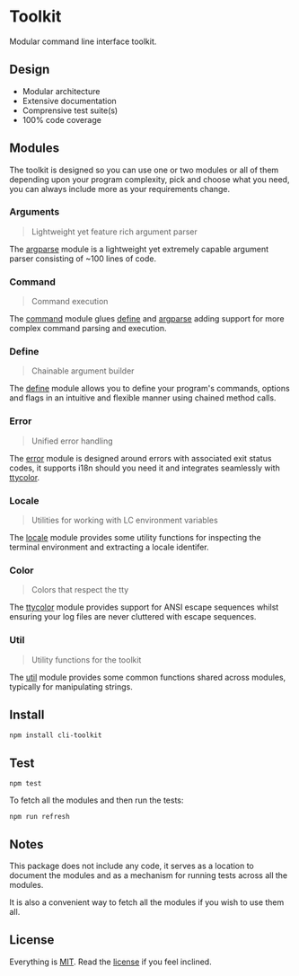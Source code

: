 # Toolkit

Modular command line interface toolkit.

## Design

* Modular architecture
* Extensive documentation
* Comprensive test suite(s)
* 100% code coverage

## Modules

The toolkit is designed so you can use one or two modules or all of them depending upon your program complexity, pick and choose what you need, you can always include more as your requirements change.

### Arguments

> Lightweight yet feature rich argument parser

The [argparse][argparse] module is a lightweight yet extremely capable argument parser consisting of ~100 lines of code.

### Command

> Command execution

The [command][command] module glues [define][define] and [argparse][argparse] adding support for more complex command parsing and execution.

### Define

> Chainable argument builder

The [define][define] module allows you to define your program's commands, options and flags in an intuitive and flexible manner using chained method calls.

### Error

> Unified error handling

The [error][error] module is designed around errors with associated exit status codes, it supports i18n should you need it and integrates seamlessly with [ttycolor][ttycolor].

### Locale

> Utilities for working with LC environment variables

The [locale][locale] module provides some utility functions for inspecting the terminal environment and extracting a locale identifer.

### Color

> Colors that respect the tty 

The [ttycolor][ttycolor] module provides support for ANSI escape sequences whilst ensuring your log files are never cluttered with escape sequences.

### Util

> Utility functions for the toolkit

The [util][util] module provides some common functions shared across modules, typically for manipulating strings.

## Install

```
npm install cli-toolkit
```

## Test

```
npm test
```

To fetch all the modules and then run the tests:

```
npm run refresh
```

## Notes

This package does not include any code, it serves as a location to document the modules and as a mechanism for running tests across all the modules.

It is also a convenient way to fetch all the modules if you wish to use them all.

## License

Everything is [MIT](http://en.wikipedia.org/wiki/MIT_License). Read the [license](/LICENSE) if you feel inclined.

[argparse]: https://github.com/freeformsystems/cli-argparse
[command]: https://github.com/freeformsystems/cli-command
[define]: https://github.com/freeformsystems/cli-define
[error]: https://github.com/freeformsystems/cli-error
[locale]: https://github.com/freeformsystems/cli-locale
[ttycolor]: https://github.com/freeformsystems/ttycolor
[util]: https://github.com/freeformsystems/cli-util
